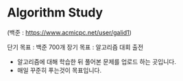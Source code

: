 # Algorithm Study 
(백준 : https://www.acmicpc.net/user/galid1)

단기 목표 : 백준 700개
장기 목표 : 알고리즘 대회 출전

- 알고리즘에 대해 학습한 뒤 풀어본 문제를 업로드 하는 곳입니다.
- 매일 꾸준히 푸는것이 목표입니다.

